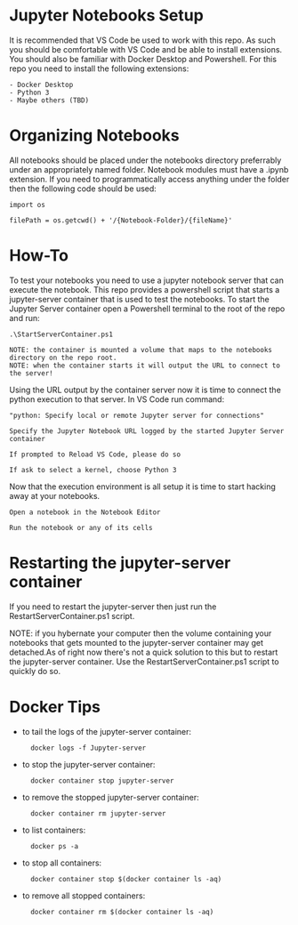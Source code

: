 # Jupyter Notebooks Setup
It is recommended that VS Code be used to work with this repo. As such you should be comfortable with VS Code and be able to install extensions. You should also be familiar with Docker Desktop and Powershell. For this repo you need to install the following extensions:

    - Docker Desktop
    - Python 3
    - Maybe others (TBD)
    
# Organizing Notebooks
All notebooks should be placed under the notebooks directory preferrably under an appropriately named folder. Notebook modules must have a .ipynb extension. If you need to programmatically access anything under the folder then the following code should be used:

    import os

    filePath = os.getcwd() + '/{Notebook-Folder}/{fileName}'


# How-To
To test your notebooks you need to use a jupyter notebook server that can execute the notebook. This repo provides a powershell script that starts a jupyter-server container that is used to test the notebooks. To start the Jupyter Server container open a Powershell terminal to the root of the repo and run:

    .\StartServerContainer.ps1

    NOTE: the container is mounted a volume that maps to the notebooks directory on the repo root.
    NOTE: when the container starts it will output the URL to connect to the server!

Using the URL output by the container server now it is time to connect the python execution to that server. In VS Code run command:

    "python: Specify local or remote Jupyter server for connections"

    Specify the Jupyter Notebook URL logged by the started Jupyter Server container

    If prompted to Reload VS Code, please do so

    If ask to select a kernel, choose Python 3

Now that the execution environment is all setup it is time to start hacking away at your notebooks.

    Open a notebook in the Notebook Editor

    Run the notebook or any of its cells


# Restarting the jupyter-server container
If you need to restart the jupyter-server then just run the RestartServerContainer.ps1 script.

NOTE: if you hybernate your computer then the volume containing your notebooks that gets mounted to the jupyter-server container may get detached.As of right now there's not a quick solution to this but to restart the jupyter-server container. Use the RestartServerContainer.ps1 script to quickly do so.


# Docker Tips

- to tail the logs of the jupyter-server container:

        docker logs -f Jupyter-server

- to stop the jupyter-server container:

        docker container stop jupyter-server

- to remove the stopped jupyter-server container:

        docker container rm jupyter-server

- to list containers:

        docker ps -a
    
- to stop all containers:

        docker container stop $(docker container ls -aq)

- to remove all stopped containers:

        docker container rm $(docker container ls -aq)
